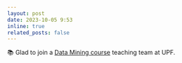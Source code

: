```yaml
---
layout: post
date: 2023-10-05 9:53
inline: true
related_posts: false
---
```


📚 Glad to join a [Data Mining course](https://github.com/chatox/data-mining-course) teaching team at UPF.

